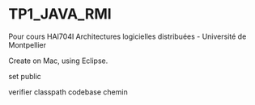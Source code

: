 # TP1_JAVA_RMI
Pour cours HAI704I Architectures logicielles distribuées - Université de Montpellier

Create on Mac, using Eclipse.

set public 

verifier classpath
codebase chemin


